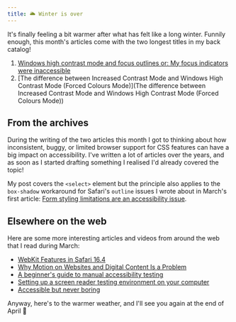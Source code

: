 ```yaml
---
title: 🌥️ Winter is over
---
```


It's finally feeling a bit warmer after what has felt like a long winter. Funnily enough, this month's articles come with the two longest titles in my back catalog!

1. [Windows high contrast mode and focus outlines or: My focus indicators were inaccessible](https://www.tempertemper.net/blog/windows-high-contrast-mode-and-focus-outlines)
2. [The difference between Increased Contrast Mode and Windows High Contrast Mode (Forced Colours Mode)](The difference between Increased Contrast Mode and Windows High Contrast Mode (Forced Colours Mode))


## From the archives

During the writing of the two articles this month I got to thinking about how inconsistent, buggy, or limited browser support for CSS features can have a big impact on accessibility. I've written a lot of articles over the years, and as soon as I started drafting something I realised I'd already covered the topic!

My post covers the `<select>` element but the principle also applies to the `box-shadow` workaround for Safari's `outline` issues I wrote about in March's first article: [Form styling limitations are an accessibility issue](https://www.tempertemper.net/blog/form-styling-limitations-are-an-accessibility-issue).


## Elsewhere on the web

Here are some more interesting articles and videos from around the web that I read during March:

- [WebKit Features in Safari 16.4](https://webkit.org/blog/13966/webkit-features-in-safari-16-4/)
- [Why Motion on Websites and Digital Content Is a Problem](https://equalentry.com/why-motion-on-websites-and-digital-content-is-a-problem/)
- [A beginner's guide to manual accessibility testing](https://blog.pope.tech/2023/03/01/a-beginners-guide-to-manual-accessibility-testing/)
- [Setting up a screen reader testing environment on your computer](https://www.sarasoueidan.com/blog/testing-environment-setup/)
- [Accessible but never boring](https://wise.design/design-at-wise/stories/accessible-but-never-boring)

Anyway, here's to the warmer weather, and I'll see you again at the end of April 🌷
